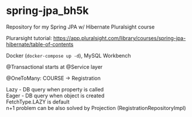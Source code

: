 # spring-jpa_bh5k
Repository for my Spring JPA w/ Hibernate Pluralsight course

Plurarsight tutorial: https://app.pluralsight.com/library/courses/spring-jpa-hibernate/table-of-contents

Docker (`docker-compose up -d`), MySQL Workbench 

@Transactional starts at @Service layer 


@OneToMany: COURSE -> Registration <br>

Lazy - DB query when property is called <br>
Eager - DB query when object is created <br>
FetchType.LAZY is default <br>
n+1 problem can be also solved by Projection (RegistrationRepositoryImpl)

